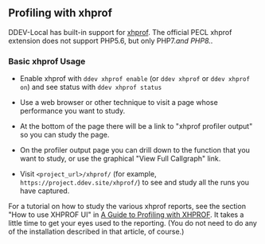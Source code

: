 ## Profiling with xhprof

DDEV-Local has built-in support for [xhprof](https://www.php.net/manual/en/book.xhprof.php). The official PECL xhprof extension does not support PHP5.6, but only PHP7.*and PHP8.*.

### Basic xhprof Usage

* Enable xhprof with `ddev xhprof enable` (or `ddev xhprof` or `ddev xhprof on`) and see status with `ddev xhprof status`
* Use a web browser or other technique to visit a page whose performance you want to study.
  
* At the bottom of the page there will be a link to "xhprof profiler output" so you can study the page.
* On the profiler output page you can drill down to the function that you want to study, or use the graphical "View Full Callgraph" link.
* Visit `<project_url>/xhprof/` (for example, `https://project.ddev.site/xhprof/`) to see and study all the runs you have captured.

For a tutorial on how to study the various xhprof reports, see the section "How to use XHPROF UI" in [A Guide to Profiling with XHPROF](https://inviqa.com/blog/profiling-xhprof). It takes a little time to get your eyes used to the reporting. (You do not need to do any of the installation described in that article, of course.)
